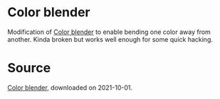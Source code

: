 # Color blender

Modification of [Color
blender](https://meyerweb.com/eric/tools/color-blend/#:::hex) to enable bending
one color away from another. Kinda broken but works well enough for some quick
hacking.

# Source

[Color
blender](https://meyerweb.com/eric/tools/color-blend/#:::hex), downloaded on 2021-10-01.
